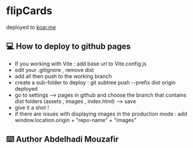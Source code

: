 # flipCards
deployed to [koar.me](http://koar.me/flipCards/)
## :computer: How to deploy to github pages 
* If you working with Vite : add base url to Vite.config.js
* edit your .gitignore , remove dist 
* add all then push to the working branch
* create a sub-folder to deploy :  git subtree push --prefix dist origin deployed 
* go to settings --> pages in github and choose the branch that contains dist folders (assets , images , index.html) --> save
* give it a shot ! 
* if there are issues with displaying images in the production mode : add 
window.location.origin + "repo-name" + "images"

## :keyboard: Author Abdelhadi Mouzafir

